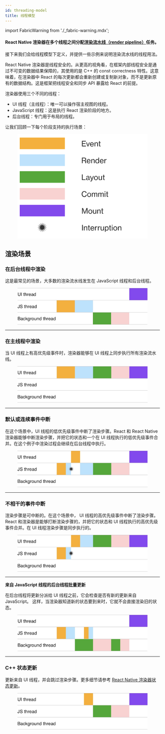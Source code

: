```yaml
---
id: threading-model
title: 线程模型
---
```


import FabricWarning from './\_fabric-warning.mdx';

<FabricWarning />

#### React Native 渲染器在多个线程之间分配[渲染流水线（render pipeline）](render-pipeline)任务。

接下来我们会给线程模型下定义，并提供一些示例来说明渲染流水线的线程用法。

React Native 渲染器是线程安全的。从更高的视角看，在框架内部线程安全是通过不可变的数据结果保障的，其使用的是 C++ 的 const correctness 特性。这意味着，在渲染器中 React 的每次更新都会重新创建或复制新对象，而不是更新原有的数据结构。这是框架把线程安全和同步 API 暴露给 React 的前提。

渲染器使用三个不同的线程：

- UI 线程（主线程）：唯一可以操作宿主视图的线程。
- JavaScript 线程：这是执行 React 渲染阶段的地方。
- 后台线程：专门用于布局的线程。

让我们回顾一下每个阶段支持的执行场景：

<figure>
  <img src="/docs/assets/Architecture/threading-model/symbols.png" alt="Threading model symbols" />
</figure>

## 渲染场景

### 在后台线程中渲染

这是最常见的场景，大多数的渲染流水线发生在 JavaScript 线程和后台线程。

<figure>
	<img src="/docs/assets/Architecture/threading-model/case-1.jpg" alt="Threading model use case one" />
</figure>

---

### 在主线程中渲染

当 UI 线程上有高优先级事件时，渲染器能够在 UI 线程上同步执行所有渲染流水线。

<figure>
	<img src="/docs/assets/Architecture/threading-model/case-2.jpg" alt="Threading model use case two" />
</figure>

---

### 默认或连续事件中断

在这个场景中，UI 线程的低优先级事件中断了渲染步骤。React 和 React Native 渲染器能够中断渲染步骤，并把它的状态和一个在 UI 线程执行的低优先级事件合并。在这个例子中渲染过程会继续在后台线程中执行。

<figure>
	<img src="/docs/assets/Architecture/threading-model/case-3.jpg" alt="Threading model use case three" />
</figure>

---

### 不相干的事件中断

渲染步骤是可中断的。在这个场景中， UI 线程的高优先级事件中断了渲染步骤。React 和渲染器是能够打断渲染步骤的，并把它的状态和 UI 线程执行的高优先级事件合并。在 UI 线程渲染步骤是同步执行的。

<figure>
	<img src="/docs/assets/Architecture/threading-model/case-4.jpg" alt="Threading model use case four" />
</figure>

---

**来自 JavaScript 线程的后台线程批量更新**

在后台线程将更新分派给 UI 线程之前，它会检查是否有新的更新来自 JavaScript。 这样，当渲染器知道新的状态要到来时，它就不会直接渲染旧的状态。

<figure>
	<img src="/docs/assets/Architecture/threading-model/case-5.jpg" alt="Threading model use case five" />
</figure>

---

### C++ 状态更新

更新来自 UI 线程，并会跳过渲染步骤。更多细节请参考 [React Native 渲染器状态更新](render-pipeline#react-native-renderer-state-updates)。

<figure>
	<img src="/docs/assets/Architecture/threading-model/case-6.jpg" alt="Threading model use case six" />
</figure>
